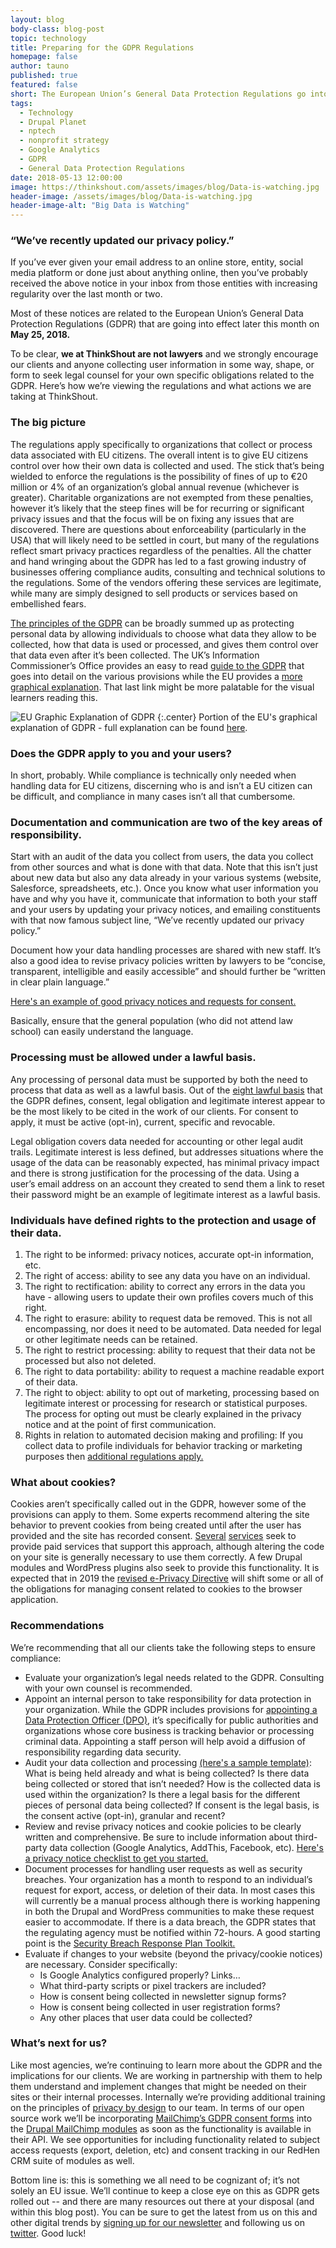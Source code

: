 ```yaml
---
layout: blog
body-class: blog-post
topic: technology
title: Preparing for the GDPR Regulations
homepage: false
author: tauno
published: true
featured: false
short: The European Union’s General Data Protection Regulations go into effect May 25th. Here's how you need to prepare.
tags:
  - Technology
  - Drupal Planet
  - nptech
  - nonprofit strategy
  - Google Analytics
  - GDPR
  - General Data Protection Regulations
date: 2018-05-13 12:00:00
image: https://thinkshout.com/assets/images/blog/Data-is-watching.jpg
header-image: /assets/images/blog/Data-is-watching.jpg
header-image-alt: "Big Data is Watching"
---
```


### **“We’ve recently updated our privacy policy.”**

If you’ve ever given your email address to an online store, entity, social media platform or done just about anything online, then you’ve probably received the above notice in your inbox from those entities with increasing regularity over the last month or two.

Most of these notices are related to the European Union’s General Data Protection Regulations (GDPR) that are going into effect later this month on **May 25, 2018.**

To be clear, **we at ThinkShout are not lawyers** and we strongly encourage our clients and anyone collecting user information in some way, shape, or form to seek legal counsel for your own specific obligations related to the GDPR. Here’s how we’re viewing the regulations and what actions we are taking at ThinkShout.

### The big picture

The regulations apply specifically to organizations that collect or process data associated with EU citizens. The overall intent is to give EU citizens control over how their own data is collected and used. The stick that’s being wielded to enforce the regulations is the possibility of fines of up to €20 million or 4% of an organization’s global annual revenue (whichever is greater). Charitable organizations are not exempted from these penalties, however it’s likely that the steep fines will be for recurring or significant privacy issues and that the focus will be on fixing any issues that are discovered. There are questions about enforceability (particularly in the USA) that will likely need to be settled in court, but many of the regulations reflect smart privacy practices regardless of the penalties. All the chatter and hand wringing about the GDPR has led to a fast growing industry of businesses offering compliance audits, consulting and technical solutions to the regulations. Some of the vendors offering these services are legitimate, while many are simply designed to sell products or services based on embellished fears.

[The principles of the GDPR](https://ico.org.uk/for-organisations/guide-to-the-general-data-protection-regulation-gdpr/principles/) can be broadly summed up as protecting personal data by allowing individuals to choose what data they allow to be collected, how that data is used or processed, and gives them control over that data even after it’s been collected. The UK’s Information Commissioner’s Office provides an easy to read [guide to the GDPR](https://ico.org.uk/for-organisations/guide-to-the-general-data-protection-regulation-gdpr/) that goes into detail on the various provisions while the EU provides a [more graphical explanation](http://ec.europa.eu/justice/smedataprotect/index_en.htm). That last link might be more palatable for the visual learners reading this.

![EU Graphic Explanation of GDPR](/assets/images/blog/GDPR-Data.png)
{:.center}
<span class="caption"><i class="fa fa-caret-up"></i>Portion of the EU's graphical explanation of GDPR - full explanation can be found [here](http://ec.europa.eu/justice/smedataprotect/index_en.htm).</span>

### Does the GDPR apply to you and your users?

In short, probably. While compliance is technically only needed when handling data for EU citizens, discerning who is and isn’t a EU citizen can be difficult, and compliance in many cases isn’t all that cumbersome.

### Documentation and communication are two of the key areas of responsibility.

Start with an audit of the data you collect from users, the data you collect from other sources and what is done with that data. Note that this isn’t just about new data but also any data already in your various systems (website, Salesforce, spreadsheets, etc.). Once you know what user information you have and why you have it, communicate that information to both your staff and your users by updating your privacy notices, and emailing constituents with that now famous subject line, “We’ve recently updated our privacy policy.”

Document how your data handling processes are shared with new staff. It’s also a good idea to revise privacy policies written by lawyers to be “concise, transparent, intelligible and easily accessible” and should further be “written in clear plain language.”

[Here's an example of good privacy notices and requests for consent.](https://ico.org.uk/media/for-organisations/documents/1625136/good-and-bad-examples-of-privacy-notices.pdf)

Basically, ensure that the general population (who did not attend law school) can easily understand the language.

### Processing must be allowed under a lawful basis.

Any processing of personal data must be supported by both the need to process that data as well as a lawful basis. Out of the [eight lawful basis](https://ico.org.uk/for-organisations/guide-to-the-general-data-protection-regulation-gdpr/lawful-basis-for-processing/) that the GDPR defines, consent, legal obligation and legitimate interest appear to be the most likely to be cited in the work of our clients. For consent to apply, it must be active (opt-in), current, specific and revocable.

Legal obligation covers data needed for accounting or other legal audit trails. Legitimate interest is less defined, but addresses situations where the usage of the data can be reasonably expected, has minimal privacy impact and there is strong justification for the processing of the data. Using a user’s email address on an account they created to send them a link to reset their password might be an example of legitimate interest as a lawful basis.

### Individuals have defined rights to the protection and usage of their data.

1. The right to be informed: privacy notices, accurate opt-in information, etc.
2. The right of access: ability to see any data you have on an individual.
3. The right to rectification: ability to correct any errors in the data you have - allowing users to update their own profiles covers much of this right.
4. The right to erasure: ability to request data be removed. This is not all encompassing, nor does it need to be automated. Data needed for legal or other legitimate needs can be retained.
5. The right to restrict processing: ability to request that their data not be processed but also not deleted.
6. The right to data portability: ability to request a machine readable export of their data.
7. The right to object: ability to opt out of marketing, processing based on legitimate interest or processing for research or statistical purposes. The process for opting out must be clearly explained in the privacy notice and at the point of first communication.
8. Rights in relation to automated decision making and profiling: If you collect data to profile individuals for behavior tracking or marketing purposes then [additional regulations apply.](https://ico.org.uk/for-organisations/guide-to-the-general-data-protection-regulation-gdpr/individual-rights/rights-related-to-automated-decision-making-including-profiling/)

### What about cookies?

Cookies aren’t specifically called out in the GDPR, however some of the provisions can apply to them. Some experts recommend altering the site behavior to prevent cookies from being created until after the user has provided and the site has recorded consent. [Several](https://www.civicuk.com/cookie-control) [services](https://www.cookiebot.com/en/) seek to provide paid services that support this approach, although altering the code on your site is generally necessary to use them correctly. A few Drupal modules and WordPress plugins also seek to provide this functionality. It is expected that in 2019 the [revised e-Privacy Directive](https://www.i-scoop.eu/gdpr/eu-eprivacy-regulation/#The_EU_ePrivacy_Regulation_and_cookies) will shift some or all of the obligations for managing consent related to cookies to the browser application.

### Recommendations

We’re recommending that all our clients take the following steps to ensure compliance:

* Evaluate your organization’s legal needs related to the GDPR. Consulting with your own counsel is recommended.
* Appoint an internal person to take responsibility for data protection in your organization. While the GDPR includes provisions for [appointing a Data Protection Officer (DPO)](https://ico.org.uk/for-organisations/guide-to-the-general-data-protection-regulation-gdpr/accountability-and-governance/data-protection-officers/), it’s specifically for public authorities and organizations whose core business is tracking behavior or processing criminal data. Appointing a staff person will help avoid a diffusion of responsibility regarding data security.
* Audit your data collection and processing [(here's a sample template)](https://docs.google.com/spreadsheets/d/1fEys1ekOpHjup2l9Jto-Q8Ppv8P96jezou2kkOu9PcU/edit#gid=0):
  What is being held already and what is being collected?
  Is there data being collected or stored that isn’t needed?
  How is the collected data is used within the organization?
  Is there a legal basis for the different pieces of personal data being collected?
  If consent is the legal basis, is the consent active (opt-in), granular and recent?
* Review and revise privacy notices and cookie policies to be clearly written and comprehensive. Be sure to include information about third-party data collection (Google Analytics, AddThis, Facebook, etc). [Here's a privacy notice checklist to get you started.](https://ico.org.uk/for-organisations/guide-to-data-protection/privacy-notices-transparency-and-control/your-privacy-notice-checklist/)
* Document processes for handling user requests as well as security breaches. Your organization has a month to respond to an individual’s request for export, access, or deletion of their data. In most cases this will currently be a manual process although there is working happening in both the Drupal and WordPress communities to make these request easier to accommodate. If there is a data breach, the GDPR states that the regulating agency must be notified within 72-hours. A good starting point is the [Security Breach Response Plan Toolkit.](https://iapp.org/resources/article/security-breach-response-plan-toolkit/)
* Evaluate if changes to your website (beyond the privacy/cookie notices) are necessary. Consider specifically:
  * Is Google Analytics configured properly? Links…
  * What third-party scripts or pixel trackers are included?
  * How is consent being collected in newsletter signup forms?
  * How is consent being collected in user registration forms?
  * Any other places that user data could be collected?

### What’s next for us?

Like most agencies, we’re continuing to learn more about the GDPR and the implications for our clients. We are working in partnership with them to help them understand and implement changes that might be needed on their sites or their internal processes. Internally we’re providing additional training on the principles of [privacy by design](https://www.ryerson.ca/pbdce/certification/seven-foundational-principles-of-privacy-by-design/) to our team. In terms of our open source work we’ll be incorporating [MailChimp’s GDPR consent forms](http://eepurl.com/dqP8Bb) into the [Drupal MailChimp modules](https://www.drupal.org/project/mailchimp) as soon as the functionality is available in their API. We see opportunities for including functionality related to subject access requests (export, deletion, etc) and consent tracking in our RedHen CRM suite of modules as well.

Bottom line is: this is something we all need to be cognizant of; it’s not solely an EU issue. We’ll continue to keep a close eye on this as GDPR gets rolled out -- and there are many resources out there at your disposal (and within this blog post). You can be sure to get the latest from us on this and other digital trends by [signing up for our newsletter](https://thinkshout.com/contact/) and following us on [twitter](https://twitter.com/ThinkShout). Good luck!
